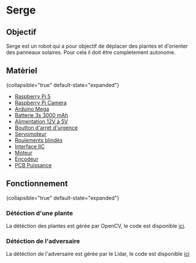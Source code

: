 # Serge

## Objectif
Serge est un robot qui a pour objectif de déplacer des plantes et d'orienter des panneaux solaires. Pour cela il doit être completement autonome.

## Matèriel
{collapsible="true" default-state="expanded"}
- [Raspberry Pi 5](https://www.kubii.com/fr/cartes-nano-ordinateurs/4106-1831-raspberry-pi-5-3272496315938.html#/ram-4_gb)
- [Raspberry Pi Camera](https://www.kubii.com/fr/cameras-capteurs/3878-1690-module-camera-v3-raspberry-pi-3272496313699.html#/angle_de_camera-grand_angle_120)
- [Arduino Mega](https://store.arduino.cc/products/arduino-mega-2560-rev3)
- [Batterie 3s 3000 mAh](https://www.amazon.fr/dp/B07LFRFY1S?psc=1&ref=ppx_yo2ov_dt_b_product_details)
- [Alimentation 12V à 5V](https://www.amazon.fr/dp/B071ZRXKJY?psc=1&ref=ppx_yo2ov_dt_b_product_details)
- [Boutton d'arret d'urgence](https://www.amazon.fr/dp/B07RGQQTW8?psc=1&ref=ppx_yo2ov_dt_b_product_details)
- [Servomoteur](https://www.amazon.fr/dp/B07H88DB8R?psc=1&ref=ppx_yo2ov_dt_b_product_details)
- [Roulements blindés](https://www.amazon.fr/dp/B09DC4S99S?psc=1&ref=ppx_yo2ov_dt_b_product_details)
- [Interface IIC](https://www.amazon.fr/dp/B07RG9ZTMD?psc=1&ref=ppx_yo2ov_dt_b_product_details)
- [Moteur](https://www.amazon.fr/gp/product/B088PW9B8G/ref=ppx_yo_dt_b_asin_title_o03_s00?ie=UTF8&psc=1)
- [Encodeur](https://www.amazon.fr/gp/product/B08YNYPHTZ/ref=ppx_yo_dt_b_asin_title_o04_s00?ie=UTF8&psc=1)
- [PCB Puissance](https://github.com/modelec/pcb_puissance)

## Fonctionnement
{collapsible="true" default-state="expanded"}
### Détéction d'une plante
La détéction des plantes est gérée par OpenCV, le code est disponible [ici](https://github.com/modelec/detection_pot).

### Détéction de l'adversaire
La détéction de l'adversaire est gérée par le Lidar, le code est disponible [ici](https://github.com/modelec/detection_adversaire)
